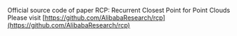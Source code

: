 Official source code of paper RCP: Recurrent Closest Point for Point Clouds
Please visit [https://github.com/AlibabaResearch/rcp](https://github.com/AlibabaResearch/rcp)
